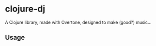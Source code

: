 # clojure-dj

A Clojure library, made with Overtone, designed to make (good?) music...

## Usage
```
```
